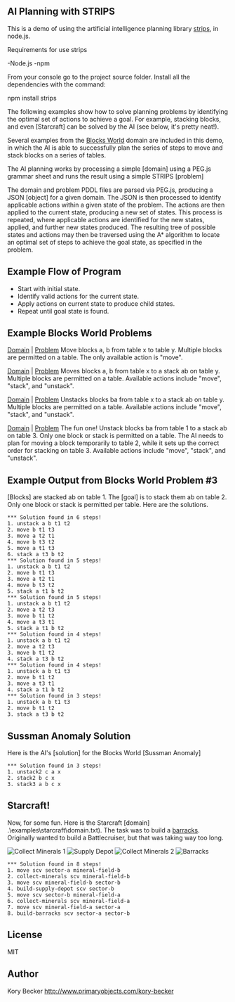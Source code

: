 ﻿AI Planning with STRIPS
--------

This  is a demo of using the artificial intelligence planning library [strips](https://www.npmjs.com/package/strips), in node.js.

Requirements for use strips

-Node.js
-npm

From your console go to the project source folder.
Install all the dependencies with the command:


npm install strips


The following examples show how to solve planning problems by identifying the optimal set of actions to achieve a goal. For example, stacking blocks, and even [Starcraft] can be solved by the AI (see below, it's pretty neat!).

Several examples from the [Blocks World](http://en.wikipedia.org/wiki/Blocks_world) domain are included in this demo, in which the AI is able to successfully plan the series of steps to move and stack blocks on a series of tables.

The AI planning works by processing a simple [domain] using a PEG.js grammar sheet and runs the result using a simple STRIPS [problem]

The domain and problem PDDL files are parsed via PEG.js, producing a JSON [object] for a given domain. The JSON is then processed to identify applicable actions within a given state of the problem. The actions are then applied to the current state, producing a new set of states. This process is repeated, where applicable actions are identified for the new states, applied, and further new states produced. The resulting tree of possible states and actions may then be traversed using the A* algorithm to locate an optimal set of steps to achieve the goal state, as specified in the problem.

## Example Flow of Program

- Start with initial state.
- Identify valid actions for the current state.
- Apply actions on current state to produce child states.
- Repeat until goal state is found.

## Example Blocks World Problems

[Domain](.\examples\blocksworld1\domain.txt) | 
[Problem](.\examples\blocksworld1\problem.txt)
Move blocks a, b from table x to table y. Multiple blocks are permitted on a table. The only available action is "move".

[Domain](.\examples\blocksworld2\domain.txt) | 
[Problem](.\examples\blocksworld2\problem.txt)
Moves blocks a, b from table x to a stack ab on table y. Multiple blocks are permitted on a table. Available actions include "move", "stack", and "unstack".

[Domain](.\examples\blocksworld2\domain.txt) | 
[Problem](.\examples\blocksworld2\proble2.txt)
Unstacks blocks ba from table x to a stack ab on table y. Multiple blocks are permitted on a table. Available actions include "move", "stack", and "unstack".

[Domain](.\examples\blocksworld3\domain.txt) | 
[Problem](.\examples\blocksworld3\problem.txt)
The fun one! Unstack blocks ba from table 1 to a stack ab on table 3. Only one block or stack is permitted on a table. The AI needs to plan for moving a block temporarily to table 2, while it sets up the correct order for stacking on table 3. Available actions include "move", "stack", and "unstack".

## Example Output from Blocks World Problem #3

[Blocks] are stacked ab on table 1. The [goal] is to stack them ab on table 2. Only one block or stack is permitted per table. Here are the solutions.

```
*** Solution found in 6 steps!
1. unstack a b t1 t2
2. move b t1 t3
3. move a t2 t1
4. move b t3 t2
5. move a t1 t3
6. stack a t3 b t2
*** Solution found in 5 steps!
1. unstack a b t1 t2
2. move b t1 t3
3. move a t2 t1
4. move b t3 t2
5. stack a t1 b t2
*** Solution found in 5 steps!
1. unstack a b t1 t2
2. move a t2 t3
3. move b t1 t2
4. move a t3 t1
5. stack a t1 b t2
*** Solution found in 4 steps!
1. unstack a b t1 t2
2. move a t2 t3
3. move b t1 t2
4. stack a t3 b t2
*** Solution found in 4 steps!
1. unstack a b t1 t3
2. move b t1 t2
3. move a t3 t1
4. stack a t1 b t2
*** Solution found in 3 steps!
1. unstack a b t1 t3
2. move b t1 t2
3. stack a t3 b t2
```

## Sussman Anomaly Solution

Here is the AI's [solution] for the Blocks World [Sussman Anomaly]

```
*** Solution found in 3 steps!
1. unstack2 c a x
2. stack2 b c x
3. stack3 a b c x
```

## Starcraft!

Now, for some fun. Here is the Starcraft [domain] .\examples\starcraft\domain.txt). The task was to build a [barracks](.\examples\barracks.txt). Originally wanted to build a Battlecruiser, but that was taking way too long.

![Collect Minerals 1](.\examples\starcraft\domain.txt\minerals.jpg)
![Supply Depot](.\examples\starcraft\domain.txt\supply-depot.jpg)
![Collect Minerals 2](.\examples\starcraft\domain.txt\minerals.jpg)
![Barracks](.\examples\starcraft\domain.txt\barracks.jpg)

```
*** Solution found in 8 steps!
1. move scv sector-a mineral-field-b
2. collect-minerals scv mineral-field-b
3. move scv mineral-field-b sector-b
4. build-supply-depot scv sector-b
5. move scv sector-b mineral-field-a
6. collect-minerals scv mineral-field-a
7. move scv mineral-field-a sector-a
8. build-barracks scv sector-a sector-b
```

License
----

MIT

Author
----
Kory Becker
http://www.primaryobjects.com/kory-becker
